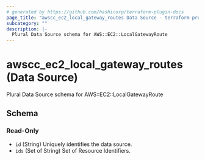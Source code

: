 ```yaml
---
# generated by https://github.com/hashicorp/terraform-plugin-docs
page_title: "awscc_ec2_local_gateway_routes Data Source - terraform-provider-awscc"
subcategory: ""
description: |-
  Plural Data Source schema for AWS::EC2::LocalGatewayRoute
---
```


# awscc_ec2_local_gateway_routes (Data Source)

Plural Data Source schema for AWS::EC2::LocalGatewayRoute



<!-- schema generated by tfplugindocs -->
## Schema

### Read-Only

- `id` (String) Uniquely identifies the data source.
- `ids` (Set of String) Set of Resource Identifiers.
